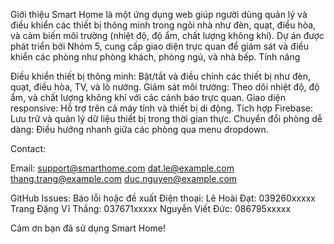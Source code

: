 Giới thiệu Smart Home là một ứng dụng web giúp người dùng quản lý và điều khiển các thiết bị thông minh trong ngôi nhà như đèn, quạt, điều hòa, và cảm biến môi trường (nhiệt độ, độ ẩm, chất lượng không khí). Dự án được phát triển bởi Nhóm 5, cung cấp giao diện trực quan để giám sát và điều khiển các phòng như phòng khách, phòng ngủ, và nhà bếp. Tính năng

Điều khiển thiết bị thông minh: Bật/tắt và điều chỉnh các thiết bị như đèn, quạt, điều hòa, TV, và lò nướng. Giám sát môi trường: Theo dõi nhiệt độ, độ ẩm, và chất lượng không khí với các cảnh báo trực quan. Giao diện responsive: Hỗ trợ trên cả máy tính và thiết bị di động. Tích hợp Firebase: Lưu trữ và quản lý dữ liệu thiết bị trong thời gian thực. Chuyển đổi phòng dễ dàng: Điều hướng nhanh giữa các phòng qua menu dropdown.

Contact:

Email: support@smarthome.com dat.le@example.com thang.trang@example.com duc.nguyen@example.com

GitHub Issues: Báo lỗi hoặc đề xuất Điện thoại: Lê Hoài Đạt: 039260xxxxx Trang Đặng Vĩ Thắng: 037671xxxxx Nguyễn Viết Đức: 086795xxxxx

Cảm ơn bạn đã sử dụng Smart Home!
